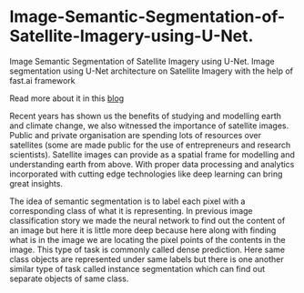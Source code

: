 # Image-Semantic-Segmentation-of-Satellite-Imagery-using-U-Net.


Image Semantic Segmentation of Satellite Imagery using U-Net. Image segmentation using U-Net architecture on Satellite Imagery with the help of fast.ai framework


Read more about it in this [blog](https://raoofnaushad7.medium.com/image-semantic-segmentation-of-satellite-imagery-using-u-net-e99ae13cf464)



Recent years has shown us the benefits of studying and modelling earth and climate change, we also witnessed the importance of satellite images. Public and private organisation are spending lots of resources over satellites (some are made public for the use of entrepreneurs and research scientists). Satellite images can provide as a spatial frame for modelling and understanding earth from above. With proper data processing and analytics incorporated with cutting edge technologies like deep learning can bring great insights.



The idea of semantic segmentation is to label each pixel with a corresponding class of what it is representing. In previous image classification story we made the neural network to find out the content of an image but here it is little more deep because here along with finding what is in the image we are locating the pixel points of the contents in the image. This type of task is commonly called dense prediction. Here same class objects are represented under same labels but there is one another similar type of task called instance segmentation which can find out separate objects of same class.